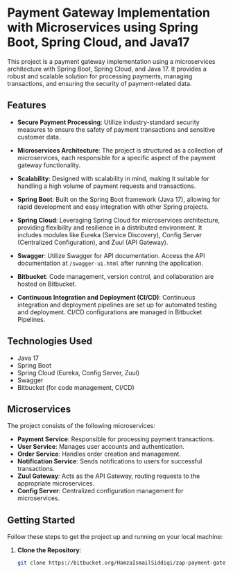# Payment Gateway Implementation with Microservices using Spring Boot, Spring Cloud, and Java17

This project is a payment gateway implementation using a microservices architecture with Spring Boot, Spring Cloud, and Java 17. It provides a robust and scalable solution for processing payments, managing transactions, and ensuring the security of payment-related data.

## Features

- **Secure Payment Processing**: Utilize industry-standard security measures to ensure the safety of payment transactions and sensitive customer data.

- **Microservices Architecture**: The project is structured as a collection of microservices, each responsible for a specific aspect of the payment gateway functionality.

- **Scalability**: Designed with scalability in mind, making it suitable for handling a high volume of payment requests and transactions.

- **Spring Boot**: Built on the Spring Boot framework (Java 17), allowing for rapid development and easy integration with other Spring projects.

- **Spring Cloud**: Leveraging Spring Cloud for microservices architecture, providing flexibility and resilience in a distributed environment. It includes modules like Eureka (Service Discovery), Config Server (Centralized Configuration), and Zuul (API Gateway).

- **Swagger**: Utilize Swagger for API documentation. Access the API documentation at `/swagger-ui.html` after running the application.

- **Bitbucket**: Code management, version control, and collaboration are hosted on Bitbucket.

- **Continuous Integration and Deployment (CI/CD)**: Continuous integration and deployment pipelines are set up for automated testing and deployment. CI/CD configurations are managed in Bitbucket Pipelines.

## Technologies Used

- Java 17
- Spring Boot
- Spring Cloud (Eureka, Config Server, Zuul)
- Swagger
- Bitbucket (for code management, CI/CD)

## Microservices

The project consists of the following microservices:

- **Payment Service**: Responsible for processing payment transactions.
- **User Service**: Manages user accounts and authentication.
- **Order Service**: Handles order creation and management.
- **Notification Service**: Sends notifications to users for successful transactions.
- **Zuul Gateway**: Acts as the API Gateway, routing requests to the appropriate microservices.
- **Config Server**: Centralized configuration management for microservices.

## Getting Started

Follow these steps to get the project up and running on your local machine:

1. **Clone the Repository**:

   ```bash
   git clone https://bitbucket.org/HamzaIsmailSiddiqi/zap-payment-gateway.git
